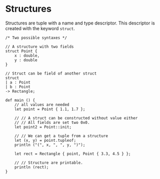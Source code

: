 # Structures

Structures are tuple with a name and type descriptor. This descriptor is created with the keyword `struct`.

```text
/* Two possible syntaxes */

// A structure with two fields
struct Point {
    x : double,
    y : double
}

// Struct can be field of another struct
struct
| a : Point
| b : Point
-> Rectangle;

def main () {
    // all values are needed
    let point = Point { 1.1, 1.7 };

    // // A struct can be constructed without value either
    // // All fields are set two 0x0.
    let point2 = Point::init; 

    // // We can get a tuple from a structure
    let (x, y) = point.tupleof;
    println ("(", x, ", ", y, ")");

    let rect = Rectangle { point, Point { 3.3, 4.5 } };

    // // Structure are printable.
    println (rect);    
}
```

